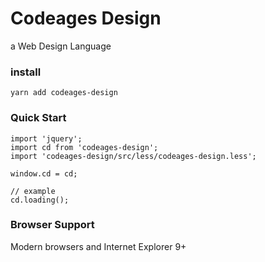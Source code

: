 # Codeages Design

a Web Design Language

### install

```
yarn add codeages-design
```

### Quick Start

```
import 'jquery';
import cd from 'codeages-design';
import 'codeages-design/src/less/codeages-design.less';

window.cd = cd;

// example
cd.loading();
```

### Browser Support

Modern browsers and Internet Explorer 9+
